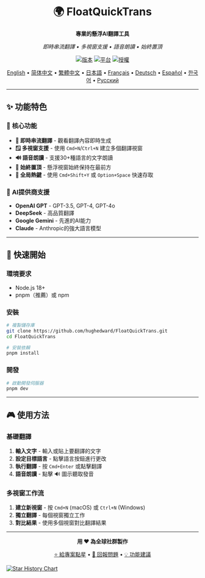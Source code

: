 <div align="center">

# 🌍 FloatQuickTrans

**專業的懸浮AI翻譯工具**

*即時串流翻譯 • 多視窗支援 • 語音朗讀 • 始終置頂*

[![版本](https://img.shields.io/badge/版本-1.0.12-blue.svg)](https://github.com/hughedward/FloatQuickTrans)
[![平台](https://img.shields.io/badge/平台-macOS%20%7C%20Windows%20%7C%20Linux-lightgrey.svg)](https://github.com/hughedward/FloatQuickTrans)
[![授權](https://img.shields.io/badge/授權-MIT-green.svg)](../LICENSE)

[English](../README.md) • [简体中文](README-zh.md) • [繁體中文](README-zh-TW.md) • [日本語](README-ja.md) • [Français](README-fr.md) • [Deutsch](README-de.md) • [Español](README-es.md) • [한국어](README-ko.md) • [Русский](README-ru.md)

</div>

---

## ✨ 功能特色

### 🚀 **核心功能**
- **🌊 即時串流翻譯** - 觀看翻譯內容即時生成
- **🪟 多視窗支援** - 使用 `Cmd+N`/`Ctrl+N` 建立多個翻譯視窗
- **🔊 語音朗讀** - 支援30+種語言的文字朗讀
- **📌 始終置頂** - 懸浮視窗始終保持在最前方
- **🎯 全局熱鍵** - 使用 `Cmd+Shift+Y` 或 `Option+Space` 快速存取

### 🤖 **AI提供商支援**
- **OpenAI GPT** - GPT-3.5, GPT-4, GPT-4o
- **DeepSeek** - 高品質翻譯
- **Google Gemini** - 先進的AI能力
- **Claude** - Anthropic的強大語言模型

---

## 🚀 快速開始

### 環境要求
- Node.js 18+
- pnpm（推薦）或 npm

### 安裝

```bash
# 複製儲存庫
git clone https://github.com/hughedward/FloatQuickTrans.git
cd FloatQuickTrans

# 安裝依賴
pnpm install
```

### 開發

```bash
# 啟動開發伺服器
pnpm dev
```

---

## 🎮 使用方法

### 基礎翻譯
1. **輸入文字** - 輸入或貼上要翻譯的文字
2. **設定目標語言** - 點擊語言按鈕進行更改
3. **執行翻譯** - 按 `Cmd+Enter` 或點擊翻譯
4. **語音朗讀** - 點擊 🔊 圖示聽取發音

### 多視窗工作流
1. **建立新視窗** - 按 `Cmd+N` (macOS) 或 `Ctrl+N` (Windows)
2. **獨立翻譯** - 每個視窗獨立工作
3. **對比結果** - 使用多個視窗對比翻譯結果

---

<div align="center">

**用 ❤️ 為全球社群製作**

[⭐ 給專案點星](https://github.com/hughedward/FloatQuickTrans) • [🐛 回報問題](https://github.com/hughedward/FloatQuickTrans/issues) • [💡 功能建議](https://github.com/hughedward/FloatQuickTrans/issues)

</div>


[![Star History Chart](https://api.star-history.com/svg?repos=hughedward/FloatQuickTrans&type=Date)](https://www.star-history.com/#hughedward/FloatQuickTrans&Date)
